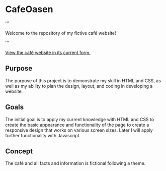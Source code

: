 # CafeOasen

'''

Welcome to the repository of my fictive café website!

'''

[View the café website in its current form.](https://elmwall.github.io/CafeOasen/)

## Purpose

The purpose of this project is to demonstrate my skill in HTML and CSS, as well as my ability to plan the design, layout, and coding in developing a website. 

## Goals

The initial goal is to apply my current knowledge with HTML and CSS to create the basic appearance and functionality of the page to create a responsive design that works on various screen sizes. Later I will apply further functionality with Javascript.

## Concept

The café and all facts and information is fictional following a theme. 
